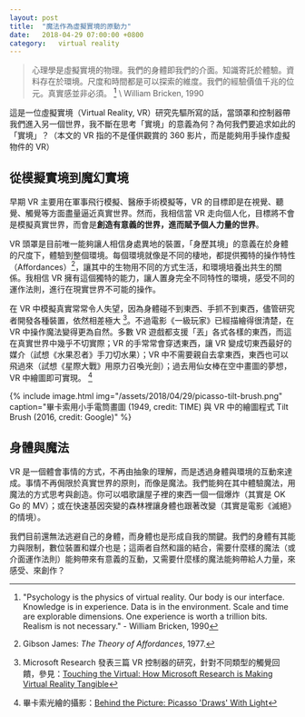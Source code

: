 ```yaml
---
layout: post
title:  "魔法作為虛擬實境的原動力"
date:   2018-04-29 07:00:00 +0800
category:   virtual reality
---
```


> 心理學是虛擬實境的物理。我們的身體即我們的介面。知識寄託於體驗。資料存在於環境。尺度和時間都是可以探索的維度。我們的經驗價值千兆的位元。真實感並非必須。 [^1] \\
> William Bricken, 1990

這是一位虛擬實境（Virtual Reality, VR）研究先驅所寫的話，當頭罩和控制器帶我們進入另一個世界，我不斷在思考「實境」的意義為何？為何我們要追求如此的「實境」？（本文的 VR 指的不是僅供觀賞的 360 影片，而是能夠用手操作虛擬物件的 VR）

## 從模擬實境到魔幻實境

早期 VR 主要用在軍事飛行模擬、醫療手術模擬等，VR 的目標即是在視覺、聽覺、觸覺等方面盡量逼近真實世界。然而，我相信當 VR 走向個人化，目標將不會是模擬真實世界，而會是**創造有意義的世界，進而賦予個人力量的世界**。

VR 頭罩是目前唯一能夠讓人相信身處異地的裝置，「身歷其境」的意義在於身體的尺度下，體驗到整個環境。每個環境就像是不同的棲地，都提供獨特的操作特性（Affordances）[^2]，讓其中的生物用不同的方式生活，和環境培養出共生的關係。我相信 VR 擁有這個獨特的能力，讓人置身完全不同特性的環境，感受不同的運作法則，進行在現實世界不可能的操作。

在 VR 中模擬真實常常令人失望，因為身體碰不到東西、手抓不到東西，儘管研究者開發各種裝置，依然相差極大 [^3]。不過電影《一級玩家》已經描繪得很清楚，在 VR 中操作魔法變得更為自然。多數 VR 遊戲都支援「丟」各式各樣的東西，而這在真實世界中幾乎不切實際；VR 的手常常會穿透東西，讓 VR 變成切東西最好的媒介（試想《水果忍者》手刀切水果）；VR 中不需要親自去拿東西，東西也可以飛過來（試想《星際大戰》用原力召喚光劍）；過去用仙女棒在空中畫圖的夢想，VR 中繪圖即可實現。 [^4]

{% include image.html
           img="/assets/2018/04/29/picasso-tilt-brush.png"
           caption="畢卡索用小手電筒畫圖 (1949, credit: TIME) 與 VR 中的繪圖程式 Tilt Brush (2016, credit: Google)" %}

## 身體與魔法

VR 是一個體會事情的方式，不再由抽象的理解，而是透過身體與環境的互動來達成。事情不再侷限於真實世界的原則，而像是魔法。我們能夠在其中體驗魔法，用魔法的方式思考與創造。你可以唱歌讓屋子裡的東西一個一個爆炸（其實是 OK Go 的 MV）；或在快速基因突變的森林裡讓身體也跟著改變（其實是電影《滅絕》的情境）。

我們目前還無法逃避自己的身體，而身體也是形成自我的關鍵。我們的身體有其能力與限制，數位裝置和媒介也是；這兩者自然和諧的結合，需要什麼樣的魔法（或介面運作法則）能夠帶來有意義的互動，又需要什麼樣的魔法能夠帶給人力量，來感受、來創作？

[^1]: "Psychology is the physics of virtual reality. Our body is our interface. Knowledge is in experience. Data is in the environment. Scale and time are explorable dimensions. One experience is worth a trillion bits. Realism is not necessary." - William Bricken, 1990
[^2]: Gibson James: *The Theory of Affordances*, 1977.
[^3]: Microsoft Research 發表三篇 VR 控制器的研究，針對不同類型的觸覺回饋，參見：[Touching the Virtual: How Microsoft Research is Making Virtual Reality Tangible](https://www.microsoft.com/en-us/research/blog/touching-virtual-microsoft-research-making-virtual-reality-tangible/)
[^4]: 畢卡索光繪的攝影：[Behind the Picture: Picasso 'Draws' With Light](http://time.com/3746330/behind-the-picture-picasso-draws-with-light/)
